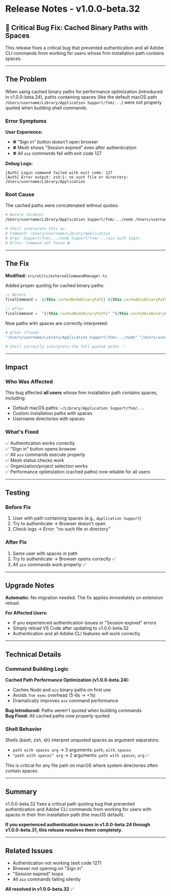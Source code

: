 # Release Notes - v1.0.0-beta.32

## 🐛 Critical Bug Fix: Cached Binary Paths with Spaces

This release fixes a critical bug that prevented authentication and all Adobe CLI commands from working for users whose fnm installation path contains spaces.

---

## The Problem

When using cached binary paths for performance optimization (introduced in v1.0.0-beta.24), paths containing spaces (like the default macOS path `/Users/username/Library/Application Support/fnm/...`) were not properly quoted when building shell commands.

### Error Symptoms

**User Experience:**
- ❌ "Sign in" button doesn't open browser
- ❌ Mesh shows "Session expired" even after authentication
- ❌ All `aio` commands fail with exit code 127

**Debug Logs:**
```
[Auth] Login command failed with exit code: 127
[Auth] Error output: zsh:1: no such file or directory: /Users/username/Library/Application
```

### Root Cause

The cached paths were concatenated without quotes:
```bash
# Before (broken)
/Users/username/Library/Application Support/fnm/.../node /Users/username/Library/Application Support/fnm/.../aio auth login

# Shell interprets this as:
# Command: /Users/username/Library/Application
# Args: Support/fnm/.../node Support/fnm/.../aio auth login
# Error: Command not found ❌
```

---

## The Fix

**Modified:** `src/utils/externalCommandManager.ts`

Added proper quoting for cached binary paths:

```typescript
// Before
finalCommand = `${this.cachedNodeBinaryPath} ${this.cachedAioBinaryPath} ${aioCommand}`;

// After
finalCommand = `"${this.cachedNodeBinaryPath}" "${this.cachedAioBinaryPath}" ${aioCommand}`;
```

Now paths with spaces are correctly interpreted:
```bash
# After (fixed)
"/Users/username/Library/Application Support/fnm/.../node" "/Users/username/Library/Application Support/fnm/.../aio" auth login

# Shell correctly interprets the full quoted paths ✅
```

---

## Impact

### Who Was Affected

This bug affected **all users** whose fnm installation path contains spaces, including:
- Default macOS paths: `~/Library/Application Support/fnm/...`
- Custom installation paths with spaces
- Username directories with spaces

### What's Fixed

✅ Authentication works correctly  
✅ "Sign in" button opens browser  
✅ All `aio` commands execute properly  
✅ Mesh status checks work  
✅ Organization/project selection works  
✅ Performance optimization (cached paths) now reliable for all users

---

## Testing

### Before Fix
1. User with path containing spaces (e.g., `Application Support`)
2. Try to authenticate → Browser doesn't open
3. Check logs → Error: "no such file or directory"

### After Fix
1. Same user with spaces in path
2. Try to authenticate → Browser opens correctly ✅
3. All `aio` commands work properly ✅

---

## Upgrade Notes

**Automatic:** No migration needed. The fix applies immediately on extension reload.

**For Affected Users:**
- If you experienced authentication issues or "Session expired" errors
- Simply reload VS Code after updating to v1.0.0-beta.32
- Authentication and all Adobe CLI features will work correctly

---

## Technical Details

### Command Building Logic

**Cached Path Performance Optimization (v1.0.0-beta.24):**
- Caches Node and `aio` binary paths on first use
- Avoids `fnm exec` overhead (5-6s → <1s)
- Dramatically improves `aio` command performance

**Bug Introduced:** Paths weren't quoted when building commands  
**Bug Fixed:** All cached paths now properly quoted

### Shell Behavior

Shells (bash, zsh, sh) interpret unquoted spaces as argument separators:
- `path with spaces arg` → 3 arguments: `path`, `with`, `spaces`
- `"path with spaces" arg` → 2 arguments: `path with spaces`, `arg` ✅

This is critical for any file path on macOS where system directories often contain spaces.

---

## Summary

v1.0.0-beta.32 fixes a critical path quoting bug that prevented authentication and Adobe CLI commands from working for users with spaces in their fnm installation path (the macOS default).

**If you experienced authentication issues in v1.0.0-beta.24 through v1.0.0-beta.31, this release resolves them completely.**

---

## Related Issues

- Authentication not working (exit code 127)
- Browser not opening on "Sign in"
- "Session expired" loops
- All `aio` commands failing silently

**All resolved in v1.0.0-beta.32** ✅

